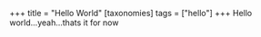 +++
title = "Hello World"
[taxonomies]
  tags = ["hello"]
+++
Hello world...yeah...thats it for now

